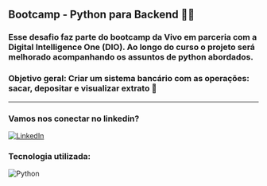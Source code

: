 ## Bootcamp - Python para Backend 🧑‍💻
### Esse desafio faz parte do bootcamp da Vivo em parceria com a Digital Intelligence One (DIO). Ao longo do curso o projeto será melhorado acompanhando os assuntos de python abordados.

### Objetivo geral: Criar um sistema bancário com as operações: sacar, depositar e visualizar extrato 🚀 

<hr>

### Vamos nos conectar no linkedin?

[![LinkedIn](https://img.shields.io/badge/LinkedIn-0077B5?style=for-the-badge&logo=linkedin&logoColor=white)](https://www.linkedin.com/in/suetone-carneiro/)

### Tecnologia utilizada: 
![Python](https://img.shields.io/badge/python-3670A0?style=for-the-badge&logo=python&logoColor=ffdd54)
